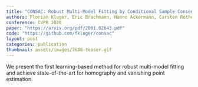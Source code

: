 ```yaml
---
title: "CONSAC: Robust Multi-Model Fitting by Conditional Sample Consensus"
authors: Florian Kluger, Eric Brachmann, Hanno Ackermann, Carsten Rother, Michael Ying Yang, Bodo Rosenhahn
conference: CVPR 2020
paper: "https://arxiv.org/pdf/2001.02643.pdf"
code: "https://github.com/fkluger/consac"
layout: post
categories: publication
thumbnail: assets/images/7648-teaser.gif
---
```


We present the first learning-based method for robust multi-model fitting and achieve state-of-the-art for homography and vanishing point estimation.
